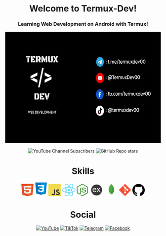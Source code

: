 <h1 align="center">Welcome to Termux-Dev!</h1>

<h3 align="center">Learning Web Development on Android with Termux!</h3>

<p align="center">
  <img src="https://github.com/TermuxDev/TermuxDev/blob/main/img/cover.jpg" width="640" height="360">
</p>
<p align="center">
  <img alt="YouTube Channel Subscribers" src="https://img.shields.io/youtube/channel/subscribers/UCMtMkZQc7Sgbamq_YFe24xQ">
  <img alt="GitHub Repo stars" src="https://img.shields.io/github/stars/TermuxDev/TermuxDev">
</p>

<h1 align="center">Skills</h1>
<p align="center" height="200">
  <img src="https://github.com/TermuxDev/TermuxDev/blob/main/icons/html.png" width="40" height="40">
  <img src="https://github.com/TermuxDev/TermuxDev/blob/main/icons/css.png" width="40" height="46">
  <img src="https://github.com/TermuxDev/TermuxDev/blob/main/icons/javascript.png" width="40" height="40">
  <img src="https://github.com/TermuxDev/TermuxDev/blob/main/icons/react.png" width="44" height="40">
  <img src="https://github.com/TermuxDev/TermuxDev/blob/main/icons/nodejs.png" width="36" height="40">
  <img src="https://github.com/TermuxDev/TermuxDev/blob/main/icons/expressjs.png" width="48" height="40">
  <img src="https://github.com/TermuxDev/TermuxDev/blob/main/icons/mongodb.png" width="40" height="40">
  <img src="https://github.com/TermuxDev/TermuxDev/blob/main/icons/git.png" width="40" height="40">
  <img src="https://github.com/TermuxDev/TermuxDev/blob/main/icons/github.png" width="40" height="40">
</p>
<h1 align="center">Social</h1>
<p align="center">
  <a href="https://youtube.com/@TermuxDev00"><img alt="YouTube" src="https://img.shields.io/badge/YouTube-%23c4302b"></a>
  <a href="https://tiktok.com/@termuxdev00"><img alt="TikTok" src="https://img.shields.io/badge/TikTok-black"></a>
  <a href="https://t.me/termuxdev00"><img alt="Telegram" src="https://img.shields.io/badge/Telegram-%23229ED9"></a>
  <a href="https://www.facebook.com/termuxdev00"><img alt="Facebook" src="https://img.shields.io/badge/Facebook-%233b5998"></a>
</p>
